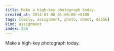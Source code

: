 ```yaml
---
title: Make a high-key photograph today.
created_at: 2014-01-06 01:00:00 +0100
tags: [daily, assignment, photo, shoot, ds556]
kind: assignment
index: 556
---
```


Make a high-key photograph today.
